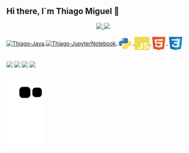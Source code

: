 ## Hi there, I´m Thiago Miguel 👋

<div align="center">
  <a href="https://github.com/ThiagoMiguel7">
  <img height="168" src="https://github-readme-stats.vercel.app/api?username=ThiagoMiguel7&show_icons=true&theme=algolia&include_all_commits=true&count_private=true"/>
  <img height="168" src="https://github-readme-stats.vercel.app/api/top-langs/?username=ThiagoMiguel7&layout=compact&langs_count=7&theme=algolia"/>
</div>
<div style="display: inline_block"><br>
  <img align="center" alt="Thiago-Java" height="35" width="40" src="https://cdn.jsdelivr.net/gh/devicons/devicon/icons/java/java-original-wordmark.svg">
  <img align="center" alt="Thiago-JupyterNotebook" height="35" width="40" src="https://cdn.jsdelivr.net/gh/devicons/devicon/icons/jupyter/jupyter-original-wordmark.svg">
  <img align="center" alt="Thiago-Python" height="35" width="40" src="https://raw.githubusercontent.com/devicons/devicon/master/icons/python/python-original.svg">
  <img align="center" alt="Thiago-Js" height="35" width="40" src="https://raw.githubusercontent.com/devicons/devicon/master/icons/javascript/javascript-plain.svg">
  <img align="center" alt="Thiago-HTML" height="35" width="40" src="https://raw.githubusercontent.com/devicons/devicon/master/icons/html5/html5-original.svg">
  <img align="center" alt="Thiago-CSS" height="35" width="40" src="https://raw.githubusercontent.com/devicons/devicon/master/icons/css3/css3-original.svg">
</div>
  
  ##
 
<div> 
  <a href="https://www.twitch.tv/brendhowns" target="_blank"><img src="https://img.shields.io/badge/Twitch-9146FF?style=for-the-badge&logo=twitch&logoColor=white" target="_blank"></a>
 <a href="https://discord.com/users/653450078362533918"_blank"><img src="https://img.shields.io/badge/Discord-7289DA?style=for-the-badge&logo=discord&logoColor=white" target="_blank"></a> 
  <a href = "mailto:trmiguel235@gmail.com"><img src="https://img.shields.io/badge/Gmail-D14836?style=for-the-badge&logo=gmail&logoColor=white" target="_blank"></a>
  <a href="https://steamcommunity.com/profiles/76561198376802969"_blank"><img src="https://img.shields.io/badge/Steam-000000?style=for-the-badge&logo=steam&logoColor=white"_blank"></a> 
  
  	
  ![Snake animation](https://github.com/ThiagoMiguel7/ThiagoMiguel7/blob/output/github-contribution-grid-snake.svg)
 
</div>

